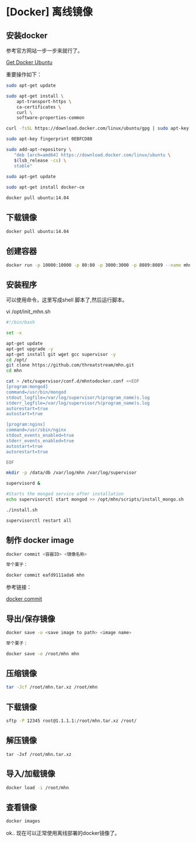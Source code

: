 
# [Docker] 离线镜像

## 安装docker

参考官方网站一步一步来就行了。

[Get Docker Ubuntu](https://docs.docker.com/install/linux/docker-ce/ubuntu/#install-docker-ce-1 "Get Docker Ubuntu")

重要操作如下：

```bash
sudo apt-get update

sudo apt-get install \
    apt-transport-https \
    ca-certificates \
    curl \
    software-properties-common

curl -fsSL https://download.docker.com/linux/ubuntu/gpg | sudo apt-key add -

sudo apt-key fingerprint 0EBFCD88

sudo add-apt-repository \
   "deb [arch=amd64] https://download.docker.com/linux/ubuntu \
   $(lsb_release -cs) \
   stable"
   
sudo apt-get update

sudo apt-get install docker-ce

docker pull ubuntu:14.04
```

## 下载镜像

```bash
docker pull ubuntu:14.04
```

## 创建容器

```bash
docker run -p 10000:10000 -p 80:80 -p 3000:3000 -p 8089:8089 --name mhn -t -i ubuntu:14.04 /bin/bash
```

## 安装程序

可以使用命令，这里写成shell 脚本了,然后运行脚本。

vi /opt/init\_mhn.sh

```bash
#!/bin/bash

set -x

apt-get update 
apt-get upgrade -y 
apt-get install git wget gcc supervisor -y 
cd /opt/ 
git clone https://github.com/threatstream/mhn.git 
cd mhn

cat > /etc/supervisor/conf.d/mhntodocker.conf <<EOF
[program:mongod]
command=/usr/bin/mongod
stdout_logfile=/var/log/supervisor/%(program_name)s.log
stderr_logfile=/var/log/supervisor/%(program_name)s.log
autorestart=true
autostart=true

[program:nginx]
command=/usr/sbin/nginx
stdout_events_enabled=true
stderr_events_enabled=true
autostart=true
autorestart=true

EOF

mkdir -p /data/db /var/log/mhn /var/log/supervisor

supervisord &

#Starts the mongod service after installation
echo supervisorctl start mongod >> /opt/mhn/scripts/install_mongo.sh

./install.sh

supervisorctl restart all
```

## 制作 docker image

```bash
docker commit <容器ID> <镜像名称>

举个栗子：

docker commit eafd9111ada6 mhn
```

参考链接：

[docker commit](http://www.runoob.com/w3cnote/docker-use-container-create-image.html "docker commit")

## 导出/保存镜像

```bash
docker save -o <save image to path> <image name>

举个栗子：

docker save -o /root/mhn mhn
```

## 压缩镜像

```bash
tar -Jcf /root/mhn.tar.xz /root/mhn
```

## 下载镜像

```bash
sftp -P 12345 root@1.1.1.1:/root/mhn.tar.xz /root/
```

## 解压镜像

```
tar -Jxf /root/mhn.tar.xz
```

## 导入/加载镜像

```bash
docker load -i /root/mhn
```

## 查看镜像

```bash
docker images
```

ok.. 现在可以正常使用离线部署的docker镜像了。
